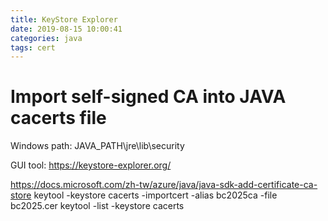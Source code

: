 ```yaml
---
title: KeyStore Explorer
date: 2019-08-15 10:00:41
categories: java
tags: cert
---
```

# Import self-signed CA  into JAVA cacerts file

Windows path: JAVA_PATH\jre\lib\security

GUI tool: https://keystore-explorer.org/

https://docs.microsoft.com/zh-tw/azure/java/java-sdk-add-certificate-ca-store
keytool -keystore cacerts -importcert -alias bc2025ca -file bc2025.cer
keytool -list -keystore cacerts
